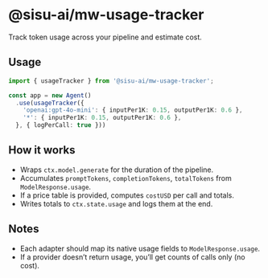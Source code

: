 # @sisu-ai/mw-usage-tracker

Track token usage across your pipeline and estimate cost.

## Usage
```ts
import { usageTracker } from '@sisu-ai/mw-usage-tracker';

const app = new Agent()
  .use(usageTracker({
    'openai:gpt-4o-mini': { inputPer1K: 0.15, outputPer1K: 0.6 },
    '*': { inputPer1K: 0.15, outputPer1K: 0.6 },
  }, { logPerCall: true }))
```

## How it works
- Wraps `ctx.model.generate` for the duration of the pipeline.
- Accumulates `promptTokens`, `completionTokens`, `totalTokens` from `ModelResponse.usage`.
- If a price table is provided, computes `costUSD` per call and totals.
- Writes totals to `ctx.state.usage` and logs them at the end.

## Notes
- Each adapter should map its native usage fields to `ModelResponse.usage`.
- If a provider doesn’t return usage, you’ll get counts of calls only (no cost).
